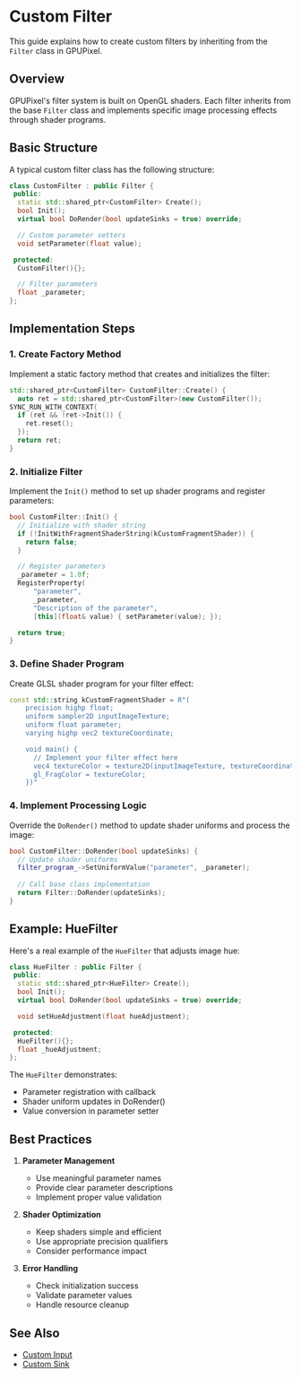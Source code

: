 # Custom Filter

This guide explains how to create custom filters by inheriting from the `Filter` class in GPUPixel.

## Overview

GPUPixel's filter system is built on OpenGL shaders. Each filter inherits from the base `Filter` class and implements specific image processing effects through shader programs.

## Basic Structure

A typical custom filter class has the following structure:

```cpp
class CustomFilter : public Filter {
 public:
  static std::shared_ptr<CustomFilter> Create();
  bool Init();
  virtual bool DoRender(bool updateSinks = true) override;

  // Custom parameter setters
  void setParameter(float value);

 protected:
  CustomFilter(){};

  // Filter parameters
  float _parameter;
};
```

## Implementation Steps

### 1. Create Factory Method

Implement a static factory method that creates and initializes the filter:

```cpp
std::shared_ptr<CustomFilter> CustomFilter::Create() {
  auto ret = std::shared_ptr<CustomFilter>(new CustomFilter());
SYNC_RUN_WITH_CONTEXT(
  if (ret && !ret->Init()) {
    ret.reset();
  });
  return ret;
}
```

### 2. Initialize Filter

Implement the `Init()` method to set up shader programs and register parameters:

```cpp
bool CustomFilter::Init() {
  // Initialize with shader string
  if (!InitWithFragmentShaderString(kCustomFragmentShader)) {
    return false;
  }

  // Register parameters
  _parameter = 1.0f;
  RegisterProperty(
      "parameter",
      _parameter,
      "Description of the parameter",
      [this](float& value) { setParameter(value); });

  return true;
}
```

### 3. Define Shader Program

Create GLSL shader program for your filter effect:

```cpp
const std::string kCustomFragmentShader = R"(
    precision highp float;
    uniform sampler2D inputImageTexture;
    uniform float parameter;
    varying highp vec2 textureCoordinate;

    void main() {
      // Implement your filter effect here
      vec4 textureColor = texture2D(inputImageTexture, textureCoordinate);
      gl_FragColor = textureColor;
    })"
```

### 4. Implement Processing Logic

Override the `DoRender()` method to update shader uniforms and process the image:

```cpp
bool CustomFilter::DoRender(bool updateSinks) {
  // Update shader uniforms
  filter_program_->SetUniformValue("parameter", _parameter);
  
  // Call base class implementation
  return Filter::DoRender(updateSinks);
}
```

## Example: HueFilter

Here's a real example of the `HueFilter` that adjusts image hue:

```cpp
class HueFilter : public Filter {
 public:
  static std::shared_ptr<HueFilter> Create();
  bool Init();
  virtual bool DoRender(bool updateSinks = true) override;

  void setHueAdjustment(float hueAdjustment);

 protected:
  HueFilter(){};
  float _hueAdjustment;
};
```

The `HueFilter` demonstrates:
- Parameter registration with callback
- Shader uniform updates in DoRender()
- Value conversion in parameter setter

## Best Practices

1. **Parameter Management**
   - Use meaningful parameter names
   - Provide clear parameter descriptions
   - Implement proper value validation

2. **Shader Optimization**
   - Keep shaders simple and efficient
   - Use appropriate precision qualifiers
   - Consider performance impact

3. **Error Handling**
   - Check initialization success
   - Validate parameter values
   - Handle resource cleanup

## See Also

- [Custom Input](./custom_input.md)
- [Custom Sink](./custom_target.md)